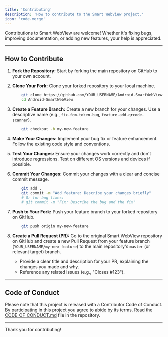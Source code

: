 ```yaml
---
title: 'Contributing'
description: 'How to contribute to the Smart WebView project.'
icon: 'code-merge'
---
```


Contributions to Smart WebView are welcome! Whether it's fixing bugs, improving documentation, or adding new features, your help is appreciated.

---

## How to Contribute

1.  **Fork the Repository:**
    Start by forking the main repository on GitHub to your own account.

    <Card horizontal title="Fork Smart WebView on GitHub" icon="code-fork" href="https://github.com/mgks/Android-SmartWebView/fork" target="_blank">
    </Card>

2.  **Clone Your Fork:**
    Clone your forked repository to your local machine.
    ```bash
        git clone https://github.com/YOUR_USERNAME/Android-SmartWebView.git
        cd Android-SmartWebView
    ```

3.  **Create a Feature Branch:**
    Create a new branch for your changes. Use a descriptive name (e.g., `fix-fcm-token-bug`, `feature-add-qrcode-scanner`).
    ```bash
        git checkout -b my-new-feature
    ```

4.  **Make Your Changes:**
    Implement your bug fix or feature enhancement. Follow the existing code style and conventions.

5.  **Test Your Changes:**
    Ensure your changes work correctly and don't introduce regressions. Test on different OS versions and devices if possible.

6.  **Commit Your Changes:**
    Commit your changes with a clear and concise commit message.
    ```bash
        git add .
        git commit -m "Add feature: Describe your changes briefly"
        # Or for bug fixes:
        # git commit -m "Fix: Describe the bug and the fix"
    ```

7.  **Push to Your Fork:**
    Push your feature branch to your forked repository on GitHub.
    ```bash
        git push origin my-new-feature
    ```

8.  **Create a Pull Request (PR):**
    Go to the original Smart WebView repository on GitHub and create a new Pull Request from your feature branch (`YOUR_USERNAME/my-new-feature`) to the main repository's `master` (or relevant target) branch.
    *   Provide a clear title and description for your PR, explaining the changes you made and why.
    *   Reference any related issues (e.g., "Closes #123").

---

## Code of Conduct

Please note that this project is released with a Contributor Code of Conduct. By participating in this project you agree to abide by its terms.
Read the [CODE_OF_CONDUCT.md](https://github.com/mgks/Android-SmartWebView/blob/master/CODE_OF_CONDUCT.md) file in the repository.

---

Thank you for contributing!